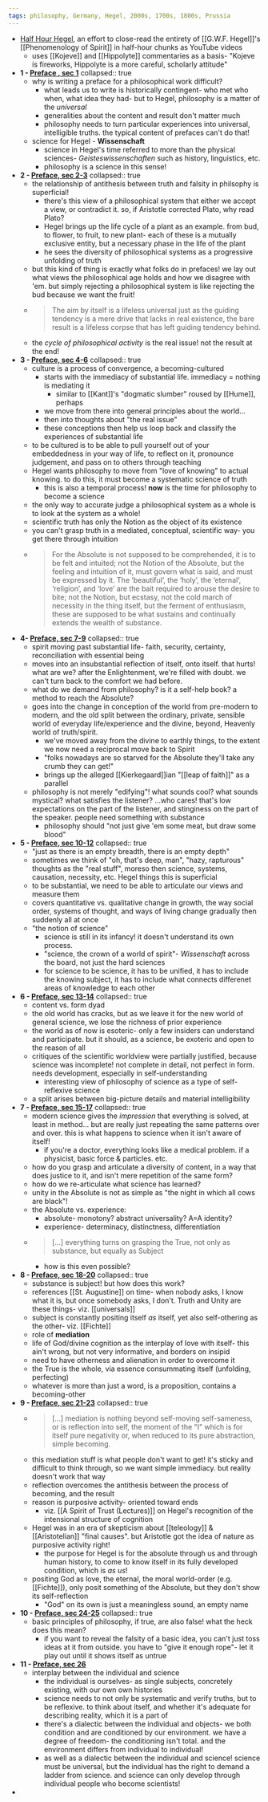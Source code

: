 ```yaml
---
tags: philosophy, Germany, Hegel, 2000s, 1700s, 1800s, Prussia
---
```


- [Half Hour Hegel](https://www.youtube.com/playlist?list=PL4gvlOxpKKIgR4OyOt31isknkVH2Kweq2), an effort to close-read the entirety of [[G.W.F. Hegel]]'s [[Phenomenology of Spirit]] in half-hour chunks as YouTube videos
	- uses [[Kojeve]] and [[Hippolyte]] commentaries as a basis- "Kojeve is fireworks, Hippolyte is a more careful, scholarly attitude"
- **1 - [Preface , sec 1](https://www.youtube.com/watch?v=QW8b_cnhql0)**
  collapsed:: true
	- why is writing a preface for a philosophical work difficult?
		- what leads us to write is historically contingent- who met who when, what idea they had- but to Hegel, philosophy is a matter of the *universal*
		- generalities about the content and result don't matter much
		- philosophy needs to turn particular experiences into universal, intelligible truths. the typical content of prefaces can't do that!
	- science for Hegel - **Wissenschaft**
		- science in Hegel's time referred to more than the physical sciences- *Geisteswissenschaften* such as history, linguistics, etc.
		- philosophy is a science in this sense!
- **2 - [Preface, sec 2-3](https://www.youtube.com/watch?v=hXfhUYPYZR0)**
  collapsed:: true
	- the relationship of antithesis between truth and falsity in philsophy is superficial!
		- there's this view of a philosophical system that either we accept a view, or contradict it. so, if Aristotle corrected Plato, why read Plato?
		- Hegel brings up the life cycle of a plant as an example. from bud, to flower, to fruit, to new plant- each of these is a mutually exclusive entity, but a necessary phase in the life of the plant
		- he sees the diversity of philosophical systems as a progressive unfolding of truth
	- but this kind of thing is exactly what folks do in prefaces! we lay out what views the philosophical age holds and how we disagree with 'em. but simply rejecting a philosophical system is like rejecting the bud because we want the fruit!
	- > The aim by itself is a lifeless universal just as the guiding tendency is a mere drive that lacks in real existence, the bare result is a lifeless corpse that has left guiding tendency behind.
	- the *cycle of philosophical activity* is the real issue! not the result at the end!
- **3 - [Preface, sec 4-6](https://www.youtube.com/watch?v=c9Q1DWrS3pI)**
  collapsed:: true
	- culture is a process of convergence, a becoming-cultured
		- starts with the immediacy of substantial life. immediacy = nothing is mediating it
			- similar to [[Kant]]'s "dogmatic slumber" roused by [[Hume]], perhaps
		- we move from there into general principles about the world...
		- then into thoughts about "the real issue"
		- these conceptions then help us loop back and classify the experiences of substantial life
	- to be cultured is to be able to pull yourself out of your embeddedness in your way of life, to reflect on it, pronounce judgement, and pass on to others through teaching
	- Hegel wants philosophy to move from "love of knowing" to actual knowing. to do this, it must become a systematic science of truth
		- this is also a temporal process! **now** is the time for philosophy to become a science
	- the only way to accurate judge a philosophical system as a whole is to look at the system as a whole!
	- scientific truth has only the Notion as the object of its existence
	- you can't grasp truth in a mediated, conceptual, scientific way- you get there through intuition
	- > For the Absolute is not supposed to be comprehended, it is to be felt and intuited; not the Notion of the Absolute, but the feeling and intuition of it, must govern what is said, and must be expressed by it. The ‘beautiful’, the ‘holy’, the ‘eternal’, ‘religion’, and ‘love’ are the bait required to arouse the desire to bite; not the Notion, but ecstasy, not the cold march of necessity in the thing itself, but the ferment of enthusiasm, these are supposed to be what sustains and continually extends the wealth of substance.
- **4- [Preface, sec 7-9](https://www.youtube.com/watch?v=-5yrx8kSusk)**
  collapsed:: true
	- spirit moving past substantial life- faith, security, certainty, reconciliation with essential being
	- moves into an insubstantial reflection of itself, onto itself. that hurts! what are we? after the Enlightenment, we're filled with doubt. we can't turn back to the comfort we had before.
	- what do we demand from philosophy? is it a self-help book? a method to reach the Absolute?
	- goes into the change in conception of the world from pre-modern to modern, and the old split between the ordinary, private, sensible world of everyday life/experience and the divine, beyond, Heavenly world of truth/spirit.
		- we've moved away from the divine to earthly things, to the extent we now need a reciprocal move back to Spirit
		- "folks nowadays are so starved for the Absolute they'll take any crumb they can get!"
		- brings up the alleged [[Kierkegaard]]ian "[[leap of faith]]" as a parallel
	- philosophy is not merely "edifying"! what sounds cool? what sounds mystical? what satisfies the listener? ...who cares! that's low expectations on the part of the listener, and stinginess on the part of the speaker. people need something with substance
		- philosophy should "not just give 'em some meat, but draw some blood"
- **5 - [Preface, sec 10-12](https://www.youtube.com/watch?v=BAEQ81ji9_Y)**
  collapsed:: true
	- "just as there is an empty breadth, there is an empty depth"
	- sometimes we think of "oh, that's deep, man", "hazy, rapturous" thoughts as the "real stuff", moreso then science, systems, causation, necessity, etc. Hegel things this is superficial
	- to be substantial, we need to be able to articulate our views and measure them
	- covers quantitative vs. qualitative change in growth, the way social order, systems of thought, and ways of living change gradually then suddenly all at once
	- "the notion of science"
		- science is still in its infancy! it doesn't understand its own process.
		- "science, the crown of a world of spirit"- *Wissenschaft* across the board, not just the hard sciences
		- for science to be science, it has to be unified, it has to include the knowing subject, it has to include what connects differenet areas of knowledge to each other
- **6 - [Preface, sec 13-14](https://www.youtube.com/watch?v=Hap5R2h0d0Y)**
  collapsed:: true
	- content vs. form dyad
	- the old world has cracks, but as we leave it for the new world of general science, we lose the richness of prior experience
	- the world as of now is esoteric- only a few insiders can understand and participate. but it should, as a science, be exoteric and open to the reason of all
	- critiques of the scientific worldview were partially justified, because science was incomplete! not complete in detail, not perfect in form. needs development, especially in self-understanding
		- interesting view of philosophy of science as a type of self-reflexive science
	- a split arises between big-picture details and material intelligibility
- **7 - [Preface, sec 15-17](https://www.youtube.com/watch?v=XwEV5QZhqro)**
  collapsed:: true
	- modern science gives the _impression_ that everything is solved, at least in method... but are really just repeating the same patterns over and over. this is what happens to science when it isn't aware of itself!
		- if you're a doctor, everything looks like a medical problem. if a physicist, basic force & particles. etc.
	- how do you grasp and articulate a diversity of content, in a way that does justice to it, and isn't mere repetition of the same form?
	- how do we re-articulate what science has learned?
	- unity in the Absolute is not as simple as "the night in which all cows are black"!
	- the Absolute vs. experience:
		- absolute- monotony? abstract universality? A=A identity?
		- experience- determinacy, distinctness, differentiation
	- > [...] everything turns on grasping the True, not only as substance, but equally as Subject
		- how is this even possible?
- **8 - [Preface, sec 18-20](https://www.youtube.com/watch?v=-5vvyVrLF3U)**
  collapsed:: true
	- substance is subject! but how does this work?
	- references [[St. Augustine]] on time- when nobody asks, I know what it is, but once somebody asks, I don't. Truth and Unity are these things- viz. [[universals]]
	- subject is constantly positing itself _as_ itself, yet also self-othering as the other- viz. [[Fichte]]
	- role of **mediation**
	- life of God/divine cognition as the interplay of love with itself- this ain't wrong, but not very informative, and borders on insipid
	- need to have otherness and alienation in order to overcome it
	- the True is the whole, via essence consummating itself (unfolding, perfecting)
	- whatever is more than just a word, is a proposition, contains a becoming-other
- **9 - [Preface, sec 21-23](https://www.youtube.com/watch?v=MupCVLUciBE)**
  collapsed:: true
	- > [...] mediation is nothing beyond self-moving self-sameness, or is reflection into self, the moment of the "I" which is for itself pure negativity or, when reduced to its pure abstraction, simple becoming.
	- this mediation stuff is what people don't want to get! it's sticky and difficult to think through, so we want simple immediacy. but reality doesn't work that way
	- reflection overcomes the antithesis between the process of becoming, and the result
	- reason is purposive activity- oriented toward ends
		- viz. [[A Spirit of Trust (Lectures)]] on Hegel's recognition of the intensional structure of cognition
	- Hegel was in an era of skepticism about [[teleology]] & [[Aristotelian]] "final causes". but Aristotle got the idea of nature as purposive activity right!
		- the purpose for Hegel is for the absolute through us and through human history, to come to know itself in its fully developed condition, which is _as us_!
	- positing God as love, the eternal, the moral world-order (e.g. [[Fichte]]), only posit something of the Absolute, but they don't show its self-reflection
		- "God" on its own is just a meaningless sound, an empty name
- **10 - [Preface, sec 24-25](https://www.youtube.com/watch?v=1mDmU_IL8Jg)**
  collapsed:: true
	- basic principles of philosophy, if true, are also false! what the heck does this mean?
		- if you want to reveal the falsity of a basic idea, you can't just toss ideas at it from outside. you have to "give it enough rope"- let it play out until it shows itself as untrue
- **11 - [Preface, sec 26](https://www.youtube.com/watch?v=7ZzFNGhK2y8)**
	- interplay between the individual and science
		- the individual is ourselves- as single subjects, concretely existing, with our own own histories
		- science needs to not only be systematic and verify truths, but to be reflexive. to think about itself, and whether it's adequate for describing reality, which it is a part of
		- there's a dialectic between the individual and objects- we both condition and are conditioned by our environment. we have a degree of freedom- the conditioning isn't total. and the environment differs from individual to individual!
		- as well as a dialectic between the individual and science! science must be universal, but the individual has the right to demand a ladder from science. and science can only develop through individual people who become scientists!
-